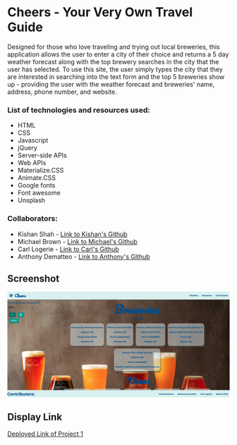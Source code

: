 # Cheers - Your Very Own Travel Guide

Designed for those who love traveling and trying out local breweries, this application allows the user to enter a city of their choice and returns a 5 day weather forecast along with the top brewery searches in the city that the user has selected. To use this site, the user simply types the city that they are interested in searching into the text form and the top 5 breweries show up - providing the user with the weather forecast and breweries' name, address, phone number, and website.

### List of technologies and resources used:
- HTML
- CSS
- Javascript
- jQuery
- Server-side APIs
- Web APIs
- Materialize.CSS
- Animate.CSS
- Google fonts
- Font awesome
- Unsplash

### Collaborators: 
- Kishan Shah - [Link to Kishan's Github](https://github.com/kishanshah98)
- Michael Brown - [Link to Michael's Github](https://github.com/micbrwn)
- Carl Logerie - [Link to Carl's Github](https://github.com/clogerie92)
- Anthony Dematteo - [Link to Anthony's Github](https://github.com/AntDeMatteo)

## Screenshot

![Screenshot](./assets/images/project1-img.png)

## Display Link

[Deployed Link of Project 1](https://kishanshah98.github.io/Travel-Guide/)

